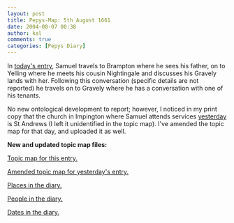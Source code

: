 ```yaml
---
layout: post
title: Pepys-Map: 5th August 1661
date: 2004-08-07 00:38
author: kal
comments: true
categories: [Pepys Diary]
---
```

<p>In <a href="http://www.pepysdiary.com/archive/1661/08/05/index.php">today's entry</a>, Samuel travels to Brampton where he sees his father, on to Yelling where he meets his cousin Nightingale and discusses his Gravely lands with her.  Following this conversation (specific details are not reported) he travels on to Gravely where he has a conversation with one of his tenants.</p>

<!--more-->
<p>No new ontological development to report; however, I noticed in my print copy that the church in Impington where Samuel attends services <a href="http://www.pepysdiary.com/archive/1661/08/04/index.php">yesterday</a> is St Andrews (I left it unidentified in the topic map).  I've amended the topic map for that day, and uploaded it as well.</p>
<p><b>New and updated topic map files:</b></p>
<p><a href="http://www.techquila.com/blog/archives/16610805.ltm">Topic map for this entry.</a></p>
<p><a href="http://www.techquila.com/blog/archives/16610804.ltm">Amended topic map for yesterday's entry.</a></p>
<p><a href="http://www.techquila.com/blog/archives/pepys-diary-places.ltm">Places in the diary.</a></p>
<p><a href="http://www.techquila.com/blog/archives/pepys-diary-people.ltm">People in the diary.</a></p>
<p><a href="http://www.techquila.com/blog/archives/pepys-diary-dates.ltm">Dates in the diary.</a></p>


